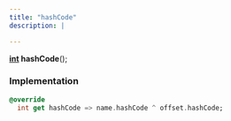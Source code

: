 ```yaml
---
title: "hashCode"
description: |

---
```

<span class="dart-code"><strong>[int] hashCode</strong>();</span>


### Implementation
```dart
@override
  int get hashCode => name.hashCode ^ offset.hashCode;
```

[int]: https://api.flutter.dev/flutter/dart-core/int-class.html